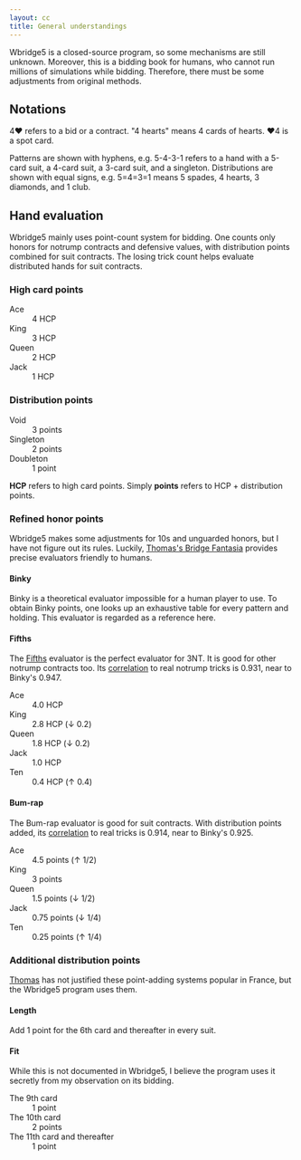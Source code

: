 ```yaml
---
layout: cc
title: General understandings
---
```

Wbridge5 is a closed-source program, so some mechanisms are still unknown.
Moreover, this is a bidding book for humans, who cannot run millions of
simulations while bidding.  Therefore, there must be some adjustments from
original methods.

Notations
---------
4♥ refers to a bid or a contract.  "4 hearts" means 4 cards of hearts.
♥4 is a spot card.

Patterns are shown with hyphens, e.g. 5-4-3-1 refers to a hand with a 5-card
suit, a 4-card suit, a 3-card suit, and a singleton.  Distributions are shown
with equal signs, e.g. 5=4=3=1 means 5 spades, 4 hearts, 3 diamonds, and 1
club.

Hand evaluation
---------------
Wbridge5 mainly uses point-count system for bidding.  One counts only honors
for notrump contracts and defensive values, with distribution points combined
for suit contracts.  The losing trick count helps evaluate distributed hands
for suit contracts.

### High card points ###
<dl>
  <dt>Ace</dt>   <dd>4 HCP</dd>
  <dt>King</dt>  <dd>3 HCP</dd>
  <dt>Queen</dt> <dd>2 HCP</dd>
  <dt>Jack</dt>  <dd>1 HCP</dd>
</dl>

### Distribution points ###
<dl>
  <dt>Void</dt>		 <dd>3 points</dd>
  <dt>Singleton</dt> <dd>2 points</dd>
  <dt>Doubleton</dt> <dd>1 point</dd>
</dl>

__HCP__ refers to high card points.  Simply __points__ refers to HCP +
distribution points.

### Refined honor points ###
Wbridge5 makes some adjustments for 10s and unguarded honors, but I have not figure
out its rules.  Luckily, [Thomas's Bridge Fantasia][thomas] provides precise evaluators
friendly to humans.

#### Binky ####
Binky is a theoretical evaluator impossible for a human player to use.  To
obtain Binky points, one looks up an exhaustive table for every pattern and
holding.  This evaluator is regarded as a reference here.

#### Fifths ####
The [Fifths][fifths] evaluator is the perfect evaluator for 3NT.  It is
good for other notrump contracts too.  Its [correlation][corr] to real notrump
tricks is 0.931, near to Binky's 0.947.

<dl>
  <dt>Ace</dt>   <dd>4.0 HCP</dd>
  <dt>King</dt>  <dd>2.8 HCP (↓ 0.2)</dd>
  <dt>Queen</dt> <dd>1.8 HCP (↓ 0.2)</dd>
  <dt>Jack</dt>  <dd>1.0 HCP</dd>
  <dt>Ten</dt>   <dd>0.4 HCP (↑ 0.4)</dd>
</dl>

#### Bum-rap ####
The Bum-rap evaluator is good for suit contracts.  With distribution points
added, its [correlation][corr] to real tricks is 0.914, near to Binky's 0.925.

<dl>
  <dt>Ace</dt>   <dd>4.5 points (↑ 1/2)</dd>
  <dt>King</dt>  <dd>3 points</dd>
  <dt>Queen</dt> <dd>1.5 points (↓ 1/2)</dd>
  <dt>Jack</dt>  <dd>0.75 points (↓ 1/4)</dd>
  <dt>Ten</dt>   <dd>0.25 points (↑ 1/4)</dd>
</dl>

[corr]:   http://bridge.thomasoandrews.com/valuations/binky-evaluated.html
[fifths]: http://bridge.thomasoandrews.com/valuations/cardvaluesfor3nt.html
[thomas]: http://bridge.thomasoandrews.com/valuations/

### Additional distribution points ###
[Thomas][thomas] has not justified these point-adding systems popular in
France, but the Wbridge5 program uses them.

#### Length ####
Add 1 point for the 6th card and thereafter in every suit.

#### Fit ####
While this is not documented in Wbridge5, I believe the program uses it
secretly from my observation on its bidding.

<dl>
  <dt>The 9th card</dt> <dd>1 point</dd>
  <dt>The 10th card</dt> <dd>2 points</dd>
  <dt>The 11th card and thereafter</dt> <dd>1 point</dd>
</dl>
